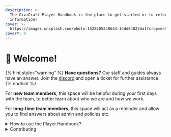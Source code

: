```yaml
---
description: >-
  The CiviCraft Player Handbook is the place to get started or to reference
  information!
cover: >-
  https://images.unsplash.com/photo-1528605248644-14dd04022da1?crop=entropy&cs=tinysrgb&fm=jpg&ixid=MnwxOTcwMjR8MHwxfHNlYXJjaHwxMHx8dGVhbSUyMG9mJTIwcGVvcGxlfGVufDB8fHx8MTY2MDMxNzQzNg&ixlib=rb-1.2.1&q=80
coverY: 0
---
```


# 👋 Welcome!

{% hint style="warning" %}
**Have questions?** Our staff and guides always have an answer. Join the [discord](https://discord.gg/jRPxuwke7h) and open a ticket for further assistance.
{% endhint %}

For **new team members**, this space will be helpful during your first days with the team, to better learn about who we are and how we work.

For **long-time team members**, this space will act as a reminder and allow you to find answers about admin and policies etc.

<details>

<summary>How to use the Player Handbook?</summary>

This handbook is designed to be read in any order. We recommend you visit the sections you may not be completely familiar with as the server has many features you won't come across on a typical Minecraft server.

</details>

<details>

<summary>Contributing</summary>

Have changes you want to contribute? Contact the marketing team!

</details>
